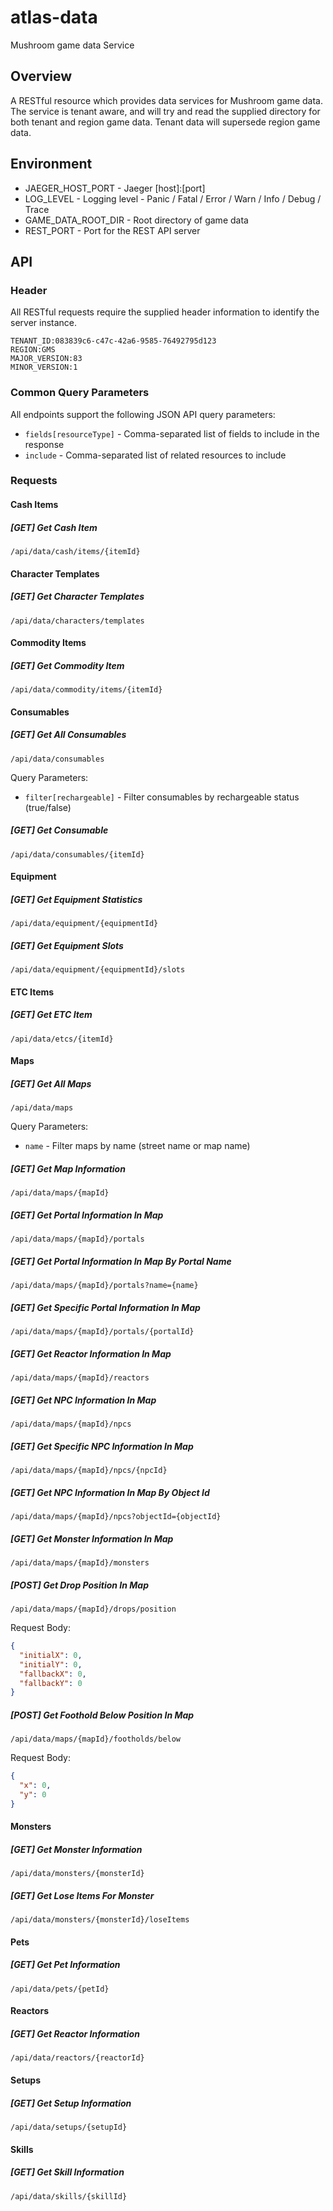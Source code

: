 # atlas-data
Mushroom game data Service

## Overview

A RESTful resource which provides data services for Mushroom game data. The service is tenant aware, and will try and read the supplied directory for both tenant and region game data. Tenant data will supersede region game data.

## Environment

- JAEGER_HOST_PORT - Jaeger [host]:[port]
- LOG_LEVEL - Logging level - Panic / Fatal / Error / Warn / Info / Debug / Trace
- GAME_DATA_ROOT_DIR - Root directory of game data
- REST_PORT - Port for the REST API server

## API

### Header

All RESTful requests require the supplied header information to identify the server instance.

```
TENANT_ID:083839c6-c47c-42a6-9585-76492795d123
REGION:GMS
MAJOR_VERSION:83
MINOR_VERSION:1
```

### Common Query Parameters

All endpoints support the following JSON API query parameters:
- `fields[resourceType]` - Comma-separated list of fields to include in the response
- `include` - Comma-separated list of related resources to include

### Requests

#### Cash Items

##### [GET] Get Cash Item

```/api/data/cash/items/{itemId}```

#### Character Templates

##### [GET] Get Character Templates

```/api/data/characters/templates```

#### Commodity Items

##### [GET] Get Commodity Item

```/api/data/commodity/items/{itemId}```

#### Consumables

##### [GET] Get All Consumables

```/api/data/consumables```

Query Parameters:
- `filter[rechargeable]` - Filter consumables by rechargeable status (true/false)

##### [GET] Get Consumable

```/api/data/consumables/{itemId}```

#### Equipment

##### [GET] Get Equipment Statistics

```/api/data/equipment/{equipmentId}```

##### [GET] Get Equipment Slots

```/api/data/equipment/{equipmentId}/slots```

#### ETC Items

##### [GET] Get ETC Item

```/api/data/etcs/{itemId}```

#### Maps

##### [GET] Get All Maps

`/api/data/maps`

Query Parameters:
- `name` - Filter maps by name (street name or map name)

##### [GET] Get Map Information

```/api/data/maps/{mapId}```

##### [GET] Get Portal Information In Map

```/api/data/maps/{mapId}/portals```

##### [GET] Get Portal Information In Map By Portal Name

```/api/data/maps/{mapId}/portals?name={name}```

##### [GET] Get Specific Portal Information In Map

```/api/data/maps/{mapId}/portals/{portalId}```

##### [GET] Get Reactor Information In Map

```/api/data/maps/{mapId}/reactors```

##### [GET] Get NPC Information In Map

```/api/data/maps/{mapId}/npcs```

##### [GET] Get Specific NPC Information In Map

```/api/data/maps/{mapId}/npcs/{npcId}```

##### [GET] Get NPC Information In Map By Object Id

```/api/data/maps/{mapId}/npcs?objectId={objectId}```

##### [GET] Get Monster Information In Map

```/api/data/maps/{mapId}/monsters```

##### [POST] Get Drop Position In Map

```/api/data/maps/{mapId}/drops/position```

Request Body:
```json
{
  "initialX": 0,
  "initialY": 0,
  "fallbackX": 0,
  "fallbackY": 0
}
```

##### [POST] Get Foothold Below Position In Map

```/api/data/maps/{mapId}/footholds/below```

Request Body:
```json
{
  "x": 0,
  "y": 0
}
```

#### Monsters

##### [GET] Get Monster Information

```/api/data/monsters/{monsterId}```

##### [GET] Get Lose Items For Monster

```/api/data/monsters/{monsterId}/loseItems```

#### Pets

##### [GET] Get Pet Information

```/api/data/pets/{petId}```

#### Reactors

##### [GET] Get Reactor Information

```/api/data/reactors/{reactorId}```

#### Setups

##### [GET] Get Setup Information

```/api/data/setups/{setupId}```

#### Skills

##### [GET] Get Skill Information

```/api/data/skills/{skillId}```
